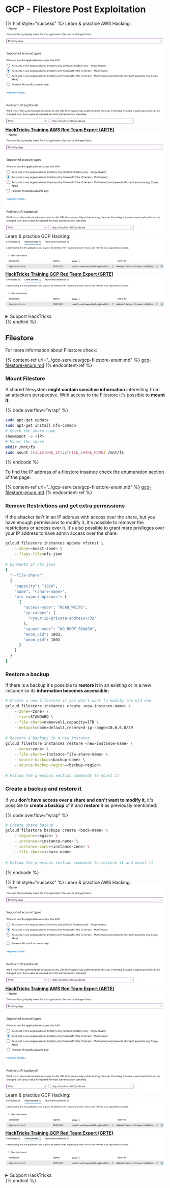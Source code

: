 # GCP - Filestore Post Exploitation

{% hint style="success" %}
Learn & practice AWS Hacking:<img src="../../../.gitbook/assets/image (1).png" alt="" data-size="line">[**HackTricks Training AWS Red Team Expert (ARTE)**](https://training.hacktricks.xyz/courses/arte)<img src="../../../.gitbook/assets/image (1).png" alt="" data-size="line">\
Learn & practice GCP Hacking: <img src="../../../.gitbook/assets/image (2).png" alt="" data-size="line">[**HackTricks Training GCP Red Team Expert (GRTE)**<img src="../../../.gitbook/assets/image (2).png" alt="" data-size="line">](https://training.hacktricks.xyz/courses/grte)

<details>

<summary>Support HackTricks</summary>

* Check the [**subscription plans**](https://github.com/sponsors/carlospolop)!
* **Join the** 💬 [**Discord group**](https://discord.gg/hRep4RUj7f) or the [**telegram group**](https://t.me/peass) or **follow** us on **Twitter** 🐦 [**@hacktricks\_live**](https://twitter.com/hacktricks\_live)**.**
* **Share hacking tricks by submitting PRs to the** [**HackTricks**](https://github.com/carlospolop/hacktricks) and [**HackTricks Cloud**](https://github.com/carlospolop/hacktricks-cloud) github repos.

</details>
{% endhint %}

## Filestore

For more information about Filestore check:

{% content-ref url="../gcp-services/gcp-filestore-enum.md" %}
[gcp-filestore-enum.md](../gcp-services/gcp-filestore-enum.md)
{% endcontent-ref %}

### Mount Filestore

A shared filesystem **might contain sensitive information** interesting from an attackers perspective. With access to the Filestore it's possible to **mount it**:

{% code overflow="wrap" %}
```bash
sudo apt-get update
sudo apt-get install nfs-common
# Check the share name
showmount -e <IP>
# Mount the share
mkdir /mnt/fs
sudo mount [FILESTORE_IP]:/[FILE_SHARE_NAME] /mnt/fs
```
{% endcode %}

To find the IP address of a filestore insatnce check the enumeration section of the page:

{% content-ref url="../gcp-services/gcp-filestore-enum.md" %}
[gcp-filestore-enum.md](../gcp-services/gcp-filestore-enum.md)
{% endcontent-ref %}

### Remove Restrictions and get extra permissions

If the attacker isn't in an IP address with access over the share, but you have enough permissions to modify it, it's possible to remover the restrictions or access over it. It's also possible to grant more privileges over your IP address to have admin access over the share:

```bash
gcloud filestore instances update nfstest \
    --zone=<exact-zone> \
    --flags-file=nfs.json

# Contents of nfs.json
{
  "--file-share":
  {
    "capacity": "1024",
    "name": "<share-name>",
    "nfs-export-options": [
      {
        "access-mode": "READ_WRITE",
        "ip-ranges": [
          "<your-ip-private-address>/32"
        ],
        "squash-mode": "NO_ROOT_SQUASH",
        "anon_uid": 1003,
        "anon_gid": 1003
      }
    ]
  }
}
```

### Restore a backup

If there is a backup it's possible to **restore it** in an existing or in a new instance so its **information becomes accessible:**

```bash
# Create a new filestore if you don't want to modify the old one
gcloud filestore instances create <new-instance-name> \
    --zone=<zone> \
    --tier=STANDARD \
    --file-share=name=vol1,capacity=1TB \
    --network=name=default,reserved-ip-range=10.0.0.0/29
    
# Restore a backups in a new instance
gcloud filestore instances restore <new-instance-name> \
    --zone=<zone> \
    --file-share=<instance-file-share-name> \
    --source-backup=<backup-name> \
    --source-backup-region=<backup-region>

# Follow the previous section commands to mount it
```

### Create a backup and restore it

If you **don't have access over a share and don't want to modify it**, it's possible to **create a backup** of it and **restore** it as previously mentioned:

{% code overflow="wrap" %}
```bash
# Create share backup
gcloud filestore backups create <back-name> \
    --region=<region> \
    --instance=<instance-name> \
    --instance-zone=<instance-zone> \
    --file-share=<share-name>

# Follow the previous section commands to restore it and mount it
```
{% endcode %}

{% hint style="success" %}
Learn & practice AWS Hacking:<img src="../../../.gitbook/assets/image (1).png" alt="" data-size="line">[**HackTricks Training AWS Red Team Expert (ARTE)**](https://training.hacktricks.xyz/courses/arte)<img src="../../../.gitbook/assets/image (1).png" alt="" data-size="line">\
Learn & practice GCP Hacking: <img src="../../../.gitbook/assets/image (2).png" alt="" data-size="line">[**HackTricks Training GCP Red Team Expert (GRTE)**<img src="../../../.gitbook/assets/image (2).png" alt="" data-size="line">](https://training.hacktricks.xyz/courses/grte)

<details>

<summary>Support HackTricks</summary>

* Check the [**subscription plans**](https://github.com/sponsors/carlospolop)!
* **Join the** 💬 [**Discord group**](https://discord.gg/hRep4RUj7f) or the [**telegram group**](https://t.me/peass) or **follow** us on **Twitter** 🐦 [**@hacktricks\_live**](https://twitter.com/hacktricks\_live)**.**
* **Share hacking tricks by submitting PRs to the** [**HackTricks**](https://github.com/carlospolop/hacktricks) and [**HackTricks Cloud**](https://github.com/carlospolop/hacktricks-cloud) github repos.

</details>
{% endhint %}
